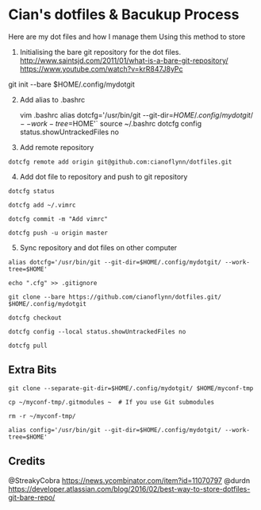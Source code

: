 # Cian's dotfiles & Bacukup Process
Here are my dot files and how I manage them
Using this method to store 

1. Initialising the bare git repository for the dot files.
http://www.saintsjd.com/2011/01/what-is-a-bare-git-repository/
https://www.youtube.com/watch?v=krR847J8yPc

git init --bare $HOME/.config/mydotgit
	

2. Add alias to .bashrc

	vim .bashrc
	alias dotcfg='/usr/bin/git --git-dir=$HOME/.config/mydotgit/ --work-tree=$HOME'`
	source ~/.bashrc
	dotcfg config status.showUntrackedFiles no

3. Add remote repository

 `dotcfg remote add origin git@github.com:cianoflynn/dotfiles.git`

4. Add dot file to repository and push to git repository

`dotcfg status`

`dotcfg add ~/.vimrc`

`dotcfg commit -m "Add vimrc"`

`dotcfg push -u origin master`
    
    
5. Sync repository and dot files on other computer

 `alias dotcfg='/usr/bin/git --git-dir=$HOME/.config/mydotgit/ --work-tree=$HOME'`
 
 `echo ".cfg" >> .gitignore`
 
 `git clone --bare https://github.com/cianoflynn/dotfiles.git/ $HOME/.config/mydotgit`
 
 `dotcfg checkout`
 
 `dotcfg config --local status.showUntrackedFiles no`
 
 `dotcfg pull`

## Extra Bits
 `git clone --separate-git-dir=$HOME/.config/mydotgit/ $HOME/myconf-tmp`
 
 `cp ~/myconf-tmp/.gitmodules ~  # If you use Git submodules`
 
 `rm -r ~/myconf-tmp/`
 
 `alias config='/usr/bin/git --git-dir=$HOME/.config/mydotgit/ --work-tree=$HOME'`
 
## Credits
@StreakyCobra https://news.ycombinator.com/item?id=11070797
@durdn https://developer.atlassian.com/blog/2016/02/best-way-to-store-dotfiles-git-bare-repo/
